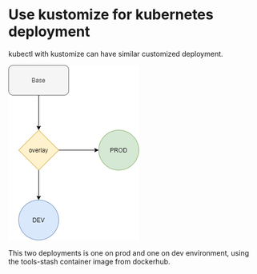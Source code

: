 # Use kustomize for kubernetes deployment

kubectl with kustomize can have similar customized deployment.

![ALT deployment](image/Kustomize.png)

This two deployments is one on prod and one on dev environment, using the tools-stash container image from dockerhub.


